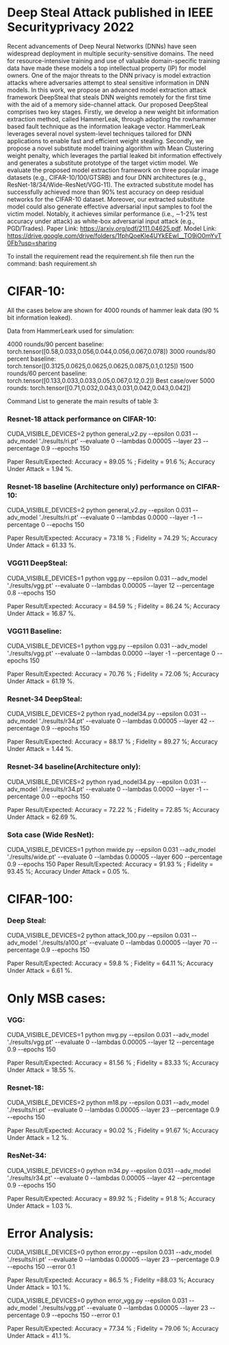 # Deep Steal Attack published in IEEE Securityprivacy 2022

Recent advancements of Deep Neural Networks (DNNs) have seen widespread deployment in multiple security-sensitive domains. The need for resource-intensive training and use of valuable domain-specific training data have made these models a top intellectual property (IP) for model owners. One of the major threats to the DNN privacy is model extraction attacks where adversaries attempt to steal sensitive information in DNN models. In this work, we propose an advanced model extraction attack framework DeepSteal that steals DNN weights remotely for the first time with the aid of a memory side-channel attack. Our proposed DeepSteal comprises two key stages. Firstly, we develop a new weight bit information extraction method, called HammerLeak, through adopting the rowhammer based fault technique as the information leakage vector. HammerLeak leverages several novel system-level techniques tailored for DNN applications to enable fast and efficient weight stealing. Secondly, we propose a novel substitute model training algorithm with Mean Clustering weight penalty, which leverages the partial leaked bit information effectively and generates a substitute prototype of the target victim model. We evaluate the proposed model extraction framework on three popular image datasets (e.g., CIFAR-10/100/GTSRB) and four DNN architectures (e.g., ResNet-18/34/Wide-ResNet/VGG-11). The extracted substitute model has successfully achieved more than 90% test accuracy on deep residual networks for the CIFAR-10 dataset. Moreover, our extracted substitute model could also generate effective adversarial input samples to fool the victim model. Notably, it achieves similar performance (i.e., ∼1-2% test accuracy under attack) as white-box adversarial input attack (e.g., PGD/Trades). Paper Link: https://arxiv.org/pdf/2111.04625.pdf. Model Link: https://drive.google.com/drive/folders/1fphQoeKle4UYkEEwl__TO9iO0mYvT0Fb?usp=sharing

To install the requirement read the requirement.sh file then run the command: bash requirement.sh

# CIFAR-10:

All the cases below are shown for 4000 rounds of hammer leak data (90 % bit information leaked).

Data from HammerLeark used for simulation:

4000 rounds/90 percent baseline: torch.tensor([0.58,0.033,0.056,0.044,0.056,0.067,0.078])
3000 rounds/80 percent baseline: torch.tensor([0.3125,0.0625,0.0625,0.0625,0.0875,0.1,0.125])
1500 rounds/60 percent baseline: torch.tensor([0.133,0.033,0.033,0.05,0.067,0.12,0.2])
Best case/over 5000 rounds: torch.tensor([0.71,0.032,0.043,0.031,0.042,0.043,0.042]) 


Command List to generate the main results of table 3:

### Resnet-18 attack performance on CIFAR-10: 

CUDA_VISIBLE_DEVICES=2 python general_v2.py --epsilon 0.031  --adv_model './results/ri.pt' --evaluate 0 --lambdas 0.00005 --layer 23 --percentage 0.9 --epochs 150

Paper Result/Expected: Accuracy = 89.05 % ; Fidelity = 91.6 %; Accuracy Under Attack = 1.94 %. 

### Resnet-18 baseline (Architecture only) performance on CIFAR-10: 

CUDA_VISIBLE_DEVICES=2 python general_v2.py --epsilon 0.031  --adv_model './results/ri.pt' --evaluate 0 --lambdas 0.0000 --layer -1 --percentage 0 --epochs 150

Paper Result/Expected: Accuracy = 73.18 % ; Fidelity = 74.29 %; Accuracy Under Attack = 61.33 %. 

### VGG11 DeepSteal: 

CUDA_VISIBLE_DEVICES=1 python vgg.py --epsilon 0.031  --adv_model './results/vgg.pt' --evaluate 0 --lambdas 0.00005 --layer 12 --percentage 0.8 --epochs 150

Paper Result/Expected: Accuracy = 84.59 % ; Fidelity = 86.24 %; Accuracy Under Attack = 16.87 %. 

### VGG11 Baseline: 

CUDA_VISIBLE_DEVICES=1 python vgg.py --epsilon 0.031  --adv_model './results/vgg.pt' --evaluate 0 --lambdas 0.0000 --layer -1 --percentage 0 --epochs 150

Paper Result/Expected: Accuracy = 70.76 % ; Fidelity = 72.06 %; Accuracy Under Attack = 61.19 %. 

### Resnet-34 DeepSteal: 

CUDA_VISIBLE_DEVICES=2 python ryad_nodel34.py --epsilon 0.031  --adv_model './results/r34.pt' --evaluate 0 --lambdas 0.00005 --layer 42 --percentage 0.9 --epochs 150

Paper Result/Expected: Accuracy = 88.17 % ; Fidelity = 89.27 %; Accuracy Under Attack = 1.44 %. 

### Resnet-34 baseline(Architecture only): 

CUDA_VISIBLE_DEVICES=2 python ryad_nodel34.py --epsilon 0.031  --adv_model './results/r34.pt' --evaluate 0 --lambdas 0.0000 --layer -1 --percentage 0.0 --epochs 150

Paper Result/Expected: Accuracy = 72.22 % ; Fidelity =   72.85 %; Accuracy Under Attack = 62.69 %. 


### Sota case (Wide ResNet):

CUDA_VISIBLE_DEVICES=1 python mwide.py --epsilon 0.031  --adv_model './results/wide.pt' --evaluate 0 --lambdas 0.00005 --layer 600 --percentage 0.9 --epochs 150
Paper Result/Expected: Accuracy = 91.93 % ; Fidelity = 93.45 %; Accuracy Under Attack = 0.05 %. 


# CIFAR-100:

### Deep Steal:

CUDA_VISIBLE_DEVICES=2 python attack_100.py --epsilon 0.031  --adv_model './results/a100.pt' --evaluate 0 --lambdas 0.00005 --layer 70 --percentage 0.9 --epochs 150

Paper Result/Expected: Accuracy = 59.8 % ; Fidelity = 64.11 %; Accuracy Under Attack = 6.61 %. 


# Only MSB cases:


### VGG: 

CUDA_VISIBLE_DEVICES=1 python mvg.py --epsilon 0.031  --adv_model './results/vgg.pt' --evaluate 0 --lambdas 0.00005 --layer 12 --percentage 0.9 --epochs 150

Paper Result/Expected: Accuracy = 81.56 % ; Fidelity = 83.33 %; Accuracy Under Attack = 18.55 %. 

### Resnet-18: 

CUDA_VISIBLE_DEVICES=2 python m18.py --epsilon 0.031  --adv_model './results/ri.pt' --evaluate 0 --lambdas 0.00005 --layer 23 --percentage 0.9 --epochs 150

Paper Result/Expected: Accuracy = 90.02 % ; Fidelity = 91.67 %; Accuracy Under Attack = 1.2 %. 


### ResNet-34:  

CUDA_VISIBLE_DEVICES=0 python m34.py --epsilon 0.031  --adv_model './results/r34.pt' --evaluate 0 --lambdas 0.00005 --layer 42 --percentage 0.9 --epochs 150

Paper Result/Expected: Accuracy = 89.92 % ; Fidelity =  91.8 %; Accuracy Under Attack = 1.03 %. 

# Error Analysis:

CUDA_VISIBLE_DEVICES=0 python error.py --epsilon 0.031  --adv_model './results/ri.pt' --evaluate 0 --lambdas 0.00005 --layer 23 --percentage 0.9 --epochs 150 --error 0.1

Paper Result/Expected: Accuracy = 86.5 % ; Fidelity =88.03 %; Accuracy Under Attack = 10.1 %. 

CUDA_VISIBLE_DEVICES=0 python error_vgg.py --epsilon 0.031  --adv_model './results/vgg.pt' --evaluate 0 --lambdas 0.00005 --layer 23 --percentage 0.9 --epochs 150 --error 0.1

Paper Result/Expected: Accuracy = 77.34 % ; Fidelity =   79.06 %; Accuracy Under Attack = 41.1 %. 